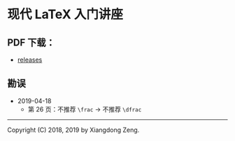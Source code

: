 # 现代 LaTeX 入门讲座

## PDF 下载：

- [releases](https://github.com/boltomli/latex-talk/releases)

## 勘误

- 2019-04-18
  - 第 26 页：不推荐 `\frac` → 不推荐 `\dfrac`

-----

Copyright (C) 2018, 2019 by Xiangdong Zeng.
